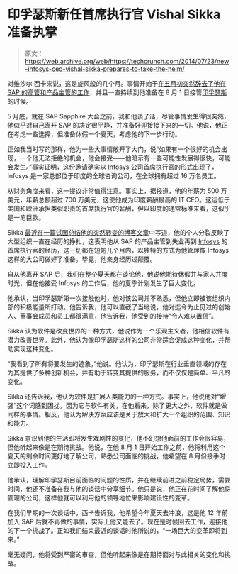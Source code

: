 # 印孚瑟斯新任首席执行官 Vishal Sikka 准备执掌 

> 原文：<https://web.archive.org/web/https://techcrunch.com/2014/07/23/new-infosys-ceo-vishal-sikka-prepares-to-take-the-helm/>

对维沙尔·西卡来说，这是旋风般的几个月。事情开始于[在五月初突然辞去了他在 SAP 的高管和产品主管的工作](https://web.archive.org/web/20221006002937/https://beta.techcrunch.com/2014/05/04/breaking-hana-visionairy-vishal-sikka-resigns-from-sap/)，并且一直持续到他准备在 8 月 1 日接管[印孚瑟斯](https://web.archive.org/web/20221006002937/http://www.infosys.com/)的时候。

5 月底，就在 SAP Sapphire 大会之前，我和他谈了话，尽管事情发生得很突然，他似乎对自己离开 SAP 的决定很平静，并准备好迎接接下来的一切。他说，他正在考虑一些选择，但准备休假一个夏天，考虑他的下一步行动。

正如我当时写的那样，他为一些大事情敞开了大门，说“如果有一个很好的机会出现，一个他无法拒绝的机会，他会接受——他暗示有一些可能性发展得很快，可能会发生。”事实证明，这份邀请确实以 Infosys 公司首席执行官的形式出现了，Infosys 是一家总部位于印度的全球咨询公司，在全球拥有超过 16 万名员工。

从财务角度来看，这一提议非常值得注意。事实上，据报道，他的年薪为 500 万美元，年薪总额超过 700 万美元，这使他成为印度薪酬最高的 IT CEO。这远低于美国和欧洲承担类似职责的首席执行官的薪酬，但以印度的通常标准来看，这似乎是一笔巨款。

Sikka [最近在一篇试图总结他的突然转变的博客文章](https://web.archive.org/web/20221006002937/http://vishalsikka.blogspot.fr/2014/07/transitions-and-anchors_4.html)中写道，他的个人分裂反映了大型组织一直在经历的挣扎，这表明他从 SAP 的产品主管到失业再到 [Infosys](https://web.archive.org/web/20221006002937/http://www.crunchbase.com/organization/infosys) 的首席执行官的经历，这一切都在短短几个月内，以独特的方式为他管理像 Infosys 这样的大公司做好了准备。毕竟，他亲身经历过颠覆。

自从他离开 SAP 后，我们在整个夏天都在谈论他，他说他期待休假并与家人共度时光，但在他接受 Infosys 的工作后，他的夏季计划发生了巨大变化。

他承认，当印孚瑟斯第一次接触他时，他对该公司并不熟悉，但他立即被该组织内部的积极能量所打动。他告诉我，他可以直截了当地说，他对迄今为止见过的创始人、董事会成员和员工都很满意，他告诉我，他受到的接待“令人难以置信”。

Sikka 认为软件是改变世界的一种方式，他说作为一个乐观主义者，他相信软件有潜力改善世界。此外，他认为像印孚瑟斯这样的公司非常适合促成这种变化，并帮助实现这种变化。

“我看到了所有将要发生的迹象，”他说。他认为，印孚瑟斯在行业垂直领域的存在为其提供了多种创新机会，并有助于转变其提供的服务，而不仅仅是简单、平凡的变化。

Sikka 还告诉我，他认为软件是扩展人类能力的一种方式。事实上，他说他对“增强”这个词感到困扰，因为它与软件有关，在他看来，除了更大之外，软件就是做同样的事情。相反，他认为解决方案应该是关于放大和扩大一个组织的范围、知识和能力。

Sikka 意识到他的生活即将发生戏剧性的变化，他不幻想他面前的工作会很容易，但他听起来像是在期待挑战。他说，在他 8 月 1 日开始工作之前，他将利用这个夏天的剩余时间更好地了解公司，熟悉公司面临的挑战，他希望在 8 月份接手时立即投入工作。

他承认，理解印孚瑟斯目前面临的问题的性质，并在继续前进之前稳定局势，需要时间，他还不准备在我与他的谈话中分享细节。他只是说，他正在花时间了解他将管理的公司，这样他就可以利用他的领导地位来影响建设性的变革。

在我们早期的一次谈话中，西卡告诉我，他希望今年夏天去冲浪，这是他 12 年前加入 SAP 后就不再做的事情，实际上他又能去了。现在是时候回去工作，迎接他的下一个挑战了。正如我们结束最近的谈话时他所说的，“一场巨大的变革即将到来。”

毫无疑问，他将受到严密的审查，但他听起来像是在期待面对与此相关的变化和挑战。